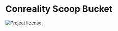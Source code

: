 Conreality Scoop Bucket
=======================

[![Project license](https://img.shields.io/badge/license-Public%20Domain-blue.svg)](https://unlicense.org)
